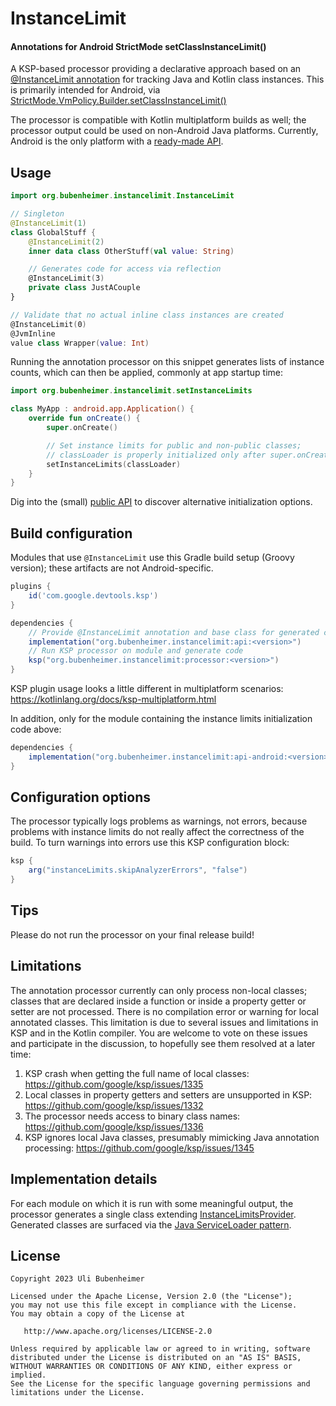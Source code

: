 # InstanceLimit
#### Annotations for Android StrictMode setClassInstanceLimit()

A KSP-based processor providing a declarative approach based on an
[@InstanceLimit annotation](api/src/main/kotlin/org/bubenheimer/instancelimit/InstanceLimit.kt)
for tracking Java and Kotlin class instances. This is primarily intended for Android, via
[StrictMode.VmPolicy.Builder.setClassInstanceLimit()](https://developer.android.com/reference/android/os/StrictMode.VmPolicy.Builder#setClassInstanceLimit(java.lang.Class,%20int))

The processor is compatible with Kotlin multiplatform builds as well; the processor output could
be used on non-Android Java platforms. Currently, Android is the only platform with a
[ready-made API](api-android/src/main/kotlin/org/bubenheimer/instancelimit/InstanceLimits.kt). 

## Usage

```kotlin
import org.bubenheimer.instancelimit.InstanceLimit

// Singleton
@InstanceLimit(1)
class GlobalStuff {
    @InstanceLimit(2)
    inner data class OtherStuff(val value: String)

    // Generates code for access via reflection
    @InstanceLimit(3)
    private class JustACouple
}

// Validate that no actual inline class instances are created
@InstanceLimit(0)
@JvmInline
value class Wrapper(value: Int)
```

Running the annotation processor on this snippet generates lists of instance counts, which can then
be applied, commonly at app startup time:

```kotlin
import org.bubenheimer.instancelimit.setInstanceLimits

class MyApp : android.app.Application() {
    override fun onCreate() {
        super.onCreate()

        // Set instance limits for public and non-public classes;
        // classLoader is properly initialized only after super.onCreate()
        setInstanceLimits(classLoader)
    }
}
```

Dig into the (small)
[public API](api-android/src/main/kotlin/org/bubenheimer/instancelimit/InstanceLimits.kt)
to discover alternative initialization options.

## Build configuration

Modules that use `@InstanceLimit` use this Gradle build setup (Groovy version); these artifacts
are not Android-specific.

```groovy
plugins {
    id('com.google.devtools.ksp')
}

dependencies {
    // Provide @InstanceLimit annotation and base class for generated code
    implementation("org.bubenheimer.instancelimit:api:<version>")
    // Run KSP processor on module and generate code
    ksp("org.bubenheimer.instancelimit:processor:<version>")
}
```

KSP plugin usage looks a little different in multiplatform scenarios:
<https://kotlinlang.org/docs/ksp-multiplatform.html> 

In addition, only for the module containing the instance limits initialization code above:
```groovy
dependencies {
    implementation("org.bubenheimer.instancelimit:api-android:<version>")
}
```

## Configuration options

The processor typically logs problems as warnings, not errors, because problems with
instance limits do not really affect the correctness of the build. To turn warnings into
errors use this KSP configuration block:

```groovy
ksp {
    arg("instanceLimits.skipAnalyzerErrors", "false")
}
```

## Tips

Please do not run the processor on your final release build!

## Limitations

The annotation processor currently can only process non-local classes; classes that are
declared inside a function or inside a property getter or setter are not processed. There
is no compilation error or warning for local annotated classes. This limitation is due to
several issues and limitations in KSP and in the Kotlin compiler. You are welcome to vote
on these issues and participate in the discussion, to hopefully see them resolved at a later time:

1. KSP crash when getting the full name of local classes:
   https://github.com/google/ksp/issues/1335
2. Local classes in property getters and setters are unsupported in KSP:
   https://github.com/google/ksp/issues/1332
3. The processor needs access to binary class names:
   https://github.com/google/ksp/issues/1336
4. KSP ignores local Java classes, presumably mimicking Java annotation processing: 
   https://github.com/google/ksp/issues/1345

## Implementation details

For each module on which it is run with some meaningful output, the processor generates a single
class extending
[InstanceLimitsProvider](api/src/main/kotlin/org/bubenheimer/instancelimit/InstanceLimitsProvider.kt).
Generated classes are surfaced via the
[Java ServiceLoader pattern](https://docs.oracle.com/en/java/javase/11/docs/api/java.base/java/util/ServiceLoader.html). 

## License

    Copyright 2023 Uli Bubenheimer

    Licensed under the Apache License, Version 2.0 (the "License");
    you may not use this file except in compliance with the License.
    You may obtain a copy of the License at

       http://www.apache.org/licenses/LICENSE-2.0

    Unless required by applicable law or agreed to in writing, software
    distributed under the License is distributed on an "AS IS" BASIS,
    WITHOUT WARRANTIES OR CONDITIONS OF ANY KIND, either express or implied.
    See the License for the specific language governing permissions and
    limitations under the License.
